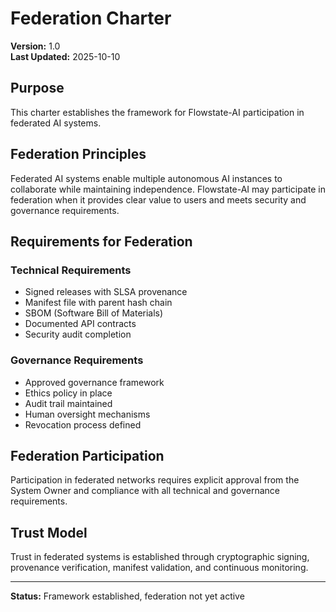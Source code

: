 # Federation Charter

**Version:** 1.0  
**Last Updated:** 2025-10-10

## Purpose

This charter establishes the framework for Flowstate-AI participation in federated AI systems.

## Federation Principles

Federated AI systems enable multiple autonomous AI instances to collaborate while maintaining independence. Flowstate-AI may participate in federation when it provides clear value to users and meets security and governance requirements.

## Requirements for Federation

### Technical Requirements

- Signed releases with SLSA provenance
- Manifest file with parent hash chain
- SBOM (Software Bill of Materials)
- Documented API contracts
- Security audit completion

### Governance Requirements

- Approved governance framework
- Ethics policy in place
- Audit trail maintained
- Human oversight mechanisms
- Revocation process defined

## Federation Participation

Participation in federated networks requires explicit approval from the System Owner and compliance with all technical and governance requirements.

## Trust Model

Trust in federated systems is established through cryptographic signing, provenance verification, manifest validation, and continuous monitoring.

---

**Status:** Framework established, federation not yet active
